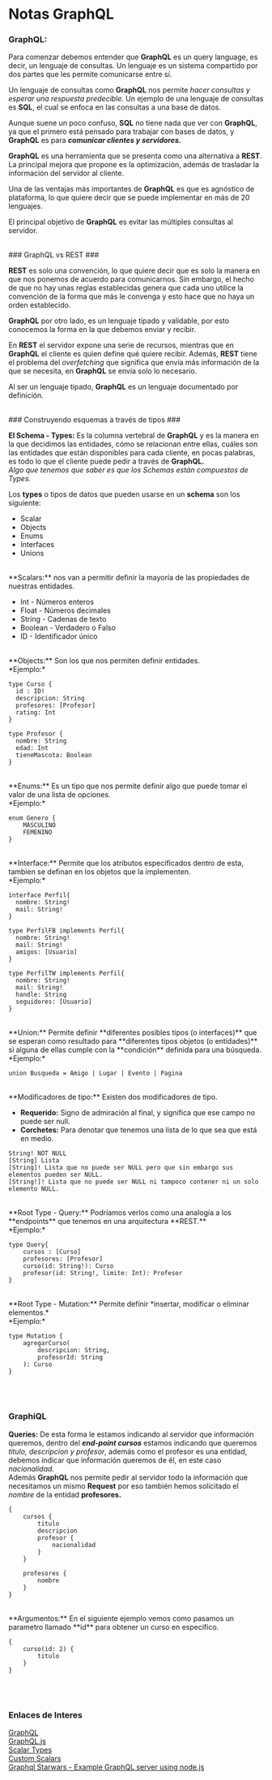 # Notas GraphQL #


### GraphQL: ###

Para comenzar debemos entender que **GraphQL** es un query language, es decir, un lenguaje de consultas. Un lenguaje es un sistema compartido por dos partes que les permite comunicarse entre sí.

Un lenguaje de consultas como **GraphQL** nos permite *hacer consultas y esperar una respuesta predecible.* Un ejemplo de una lenguaje de consultas es **SQL**, el cual se enfoca en las consultas a una base de datos.

Aunque suene un poco confuso, **SQL** no tiene nada que ver con **GraphQL**, ya que el primero está pensado para trabajar con bases de datos, y **GraphQL** es para **_comunicar clientes y servidores._**

**GraphQL** es una herramienta que se presenta como una alternativa a **REST**. La principal mejora que propone es la optimización, además de trasladar la información del servidor al cliente.

Una de las ventajas más importantes de **GraphQL** es que es agnóstico de plataforma, lo que quiere decir que se puede implementar en más de 20 lenguajes.

El principal objetivo de **GraphQL** es evitar las múltiples consultas al servidor.


<br>
### GraphQL vs REST ###

**REST** es solo una convención, lo que quiere decir que es solo la manera en que nos ponemos de acuerdo para comunicarnos. Sin embargo, el hecho de que no hay unas reglas establecidas genera que cada uno utilice la convención de la forma que más le convenga y esto hace que no haya un orden establecido.

**GraphQL** por otro lado, es un lenguaje tipado y validable, por esto conocemos la forma en la que debemos enviar y recibir.

En **REST** el servidor expone una serie de recursos, mientras que en **GraphQL** el cliente es quien define qué quiere recibir. Además, **REST** tiene el problema del *overfetching* que significa que envía más información de la que se necesita, en **GraphQL** se envía solo lo necesario.

Al ser un lenguaje tipado, **GraphQL** es un lenguaje documentado por definición.



<br>
### Construyendo esquemas a través de tipos ###

**El Schema - Types:** Es la columna vertebral de **GraphQL** y es la manera en la que decidimos las entidades, cómo se relacionan entre ellas, cuáles son las entidades que están disponibles para cada cliente, en pocas palabras, es todo lo que el cliente puede pedir a través de **GraphQL.** <br>
*Algo que tenemos que saber es que los Schemas están compuestos de Types.*

Los **types** o tipos de datos que pueden usarse en un **schema** son los siguiente:

 - Scalar
 - Objects
 - Enums
 - Interfaces
 - Unions

<br>
**Scalars:**  nos van a permitir definir la mayoría de las propiedades de nuestras entidades.

 - Int - Números enteros
 - Float - Números decimales
 - String - Cadenas de texto
 - Boolean - Verdadero o Falso
 - ID - Identificador único

<br>
**Objects:** Son los que nos permiten definir entidades. <br>
*Ejemplo:* <br>

~~~
type Curso {
  id : ID!
  descripcion: String
  profesores: [Profesor]
  rating: Int
}

type Profesor {
  nombre: String
  edad: Int
  tieneMascota: Boolean
}
~~~

<br>
**Enums:** Es un tipo que nos permite definir algo que puede tomar el valor de una lista de opciones. <br>
*Ejemplo:* <br>

~~~
enum Genero {
	MASCULINO
	FEMENINO
}
~~~

<br>
**Interface:** Permite que los atributos especificados dentro de esta, tambien se definan en los objetos que la implementen. <br>
*Ejemplo:* <br>

~~~
interface Perfil{
  nombre: String!
  mail: String!
}

type PerfilFB implements Perfil{
  nombre: String!
  mail: String!
  amigos: [Usuario]
}

type PerfilTW implements Perfil{
  nombre: String!
  mail: String!
  handle: String
  seguidores: [Usuario]
}
~~~

<br>
**Union:** Permite definir **diferentes posibles tipos (o interfaces)** que se esperan como resultado para **diferentes tipos objetos (o entidades)** si alguna de ellas cumple con la **condición** definida para una búsqueda. <br>
*Ejemplo:* <br>

~~~
union Busqueda = Amigo | Lugar | Evento | Pagina
~~~

<br>
**Modificadores de tipo:** Existen dos modificadores de tipo. <br>

 - **Requerido:** Signo de admiración al final, y significa que ese campo no puede ser null.
 - **Corchetes:** Para denotar que tenemos una lista de lo que sea que está en medio.

~~~
String! NOT NULL
[String] Lista
[String]! Lista que no puede ser NULL pero que sin embargo sus elementos pueden ser NULL.
[String!]! Lista que no puede ser NULL ni tampoco contener ni un solo elemento NULL.
~~~

<br>
**Root Type - Query:** Podríamos verlos como una analogía a los **endpoints** que tenemos en una arquitectura **REST.** <br>
*Ejemplo:* <br>

~~~
type Query{
	cursos : [Curso]
	profesores: [Profesor]
	curso(id: String!): Curso
	profesor(id: String!, limite: Int): Profesor
}
~~~

<br>
**Root Type - Mutation:** Permite definir *insertar, modificar o eliminar elementos.* <br>
*Ejemplo:* <br>

~~~
type Mutation {
	agregarCurso(
		descripcion: String,
		profesorId: String
	): Curso
}
~~~


<br><br>
### GraphiQL ###

**Queries:** De esta forma le estamos indicando al servidor que información queremos, dentro del ***end-point cursos*** estamos indicando que queremos *titulo, descripcion y profesor*, además como el profesor es una entidad, debemos indicar que información queremos de él, en este caso *nacionalidad.* <br>
Además **GraphQL** nos permite pedir al servidor todo la información que necesitamos un mismo **Request** por eso también hemos solicitado el *nombre* de la entidad **profesores.** <br>

~~~
{
	cursos {
		titulo
		descripcion
		profesor {
			nacionalidad
		}
	}

	profesores {
		nombre
	}
}
~~~

<br>
**Argumentos:** En el siguiente ejemplo vemos como pasamos un parametro llamado **id** para obtener un curso en especifico.<br>

~~~
{
	curso(id: 2) {
		titulo
	}
}
~~~




<br><br>

### Enlaces de Interes ###
[GraphQL](http://facebook.github.io/graphql/) <br>
[GraphQL.js](https://github.com/graphql/graphql-js) <br>
[Scalar Types](http://graphql.org/learn/schema/#scalar-types) <br>
[Custom Scalars](https://www.apollographql.com/docs/graphql-tools/scalars.html) <br>
[Graphql Starwars - Example GraphQL server using node.js](https://github.com/jahewson/graphql-starwars)
